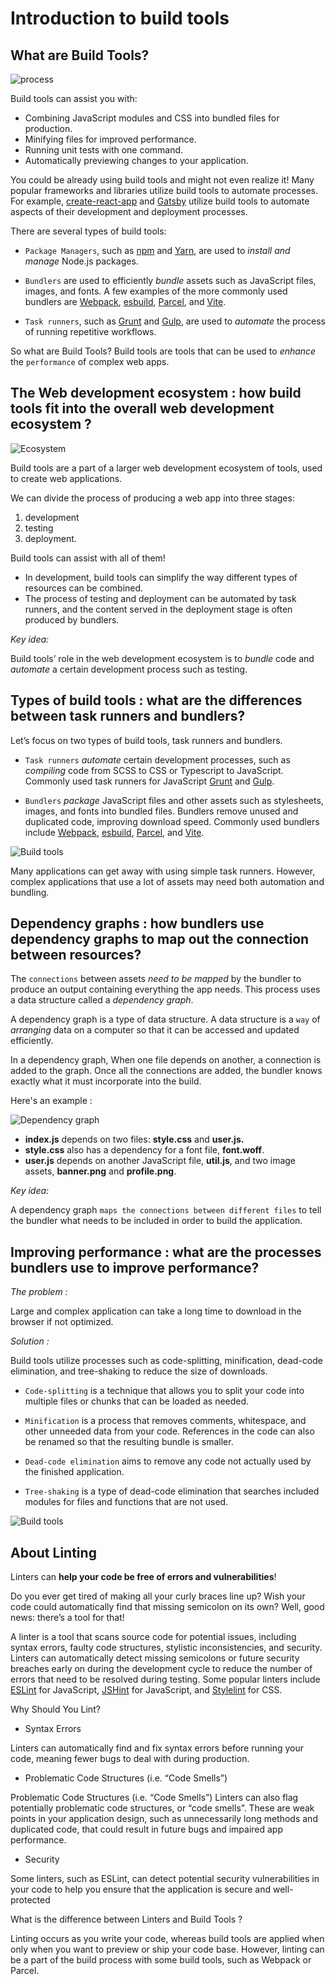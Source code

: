 # Introduction to build tools

## What are Build Tools?

![process](../assets/process-review.svg)

Build tools can assist you with:

- Combining JavaScript modules and CSS into bundled files for production.
- Minifying files for improved performance.
- Running unit tests with one command.
- Automatically previewing changes to your application.

You could be already using build tools and might not even realize it! Many popular frameworks and libraries utilize build tools to automate processes. For example, [create-react-app](https://reactjs.org/docs/create-a-new-react-app.html#create-react-app) and [Gatsby](https://www.gatsbyjs.com/dashboard/signup/) utilize build tools to automate aspects of their development and deployment processes.

There are several types of build tools:

- `Package Managers`, such as [npm](https://www.npmjs.com/) and [Yarn](https://yarnpkg.com/), are used to _install and manage_ Node.js packages.

- `Bundlers` are used to efficiently _bundle_ assets such as JavaScript files, images, and fonts. A few examples of the more commonly used bundlers are [Webpack](https://webpack.js.org/), [esbuild](https://esbuild.github.io/), [Parcel](https://parceljs.org/), and [Vite](https://vitejs.dev/).

- `Task runners`, such as [Grunt](https://gruntjs.com/) and [Gulp](https://gulpjs.com/), are used to _automate_ the process of running repetitive workflows.

So what are Build Tools? Build tools are tools that can be used to _enhance_ the `performance` of complex web apps.

## The Web development ecosystem : how build tools fit into the overall web development ecosystem ?

![Ecosystem](../assets/web-dev-ecosystem.svg)

Build tools are a part of a larger web development ecosystem of tools, used to create web applications.

We can divide the process of producing a web app into three stages:

1. development
2. testing
3. deployment.

Build tools can assist with all of them!

- In development, build tools can simplify the way different types of resources can be combined.
- The process of testing and deployment can be automated by task runners, and the content served in the deployment stage is often produced by bundlers.

_Key idea:_

Build tools’ role in the web development ecosystem is to _bundle_ code and _automate_ a certain development process such as testing.

## Types of build tools : what are the differences between task runners and bundlers?

Let’s focus on two types of build tools, task runners and bundlers.

- `Task runners` _automate_ certain development processes, such as _compiling_ code from SCSS to CSS or Typescript to JavaScript. Commonly used task runners for JavaScript [Grunt](https://gruntjs.com/) and [Gulp](https://gulpjs.com/).

- `Bundlers` _package_ JavaScript files and other assets such as stylesheets, images, and fonts into bundled files. Bundlers remove unused and duplicated code, improving download speed. Commonly used bundlers include [Webpack](https://webpack.js.org/), [esbuild](https://esbuild.github.io/), [Parcel](https://parceljs.org/), and [Vite](https://vitejs.dev/).

![Build tools](../assets/build-tool-types.svg)

Many applications can get away with using simple task runners. However, complex applications that use a lot of assets may need both automation and bundling.

## Dependency graphs : how bundlers use dependency graphs to map out the connection between resources?

The `connections` between assets _need to be mapped_ by the bundler to produce an output containing everything the app needs. This process uses a data structure called a _dependency graph_.

A dependency graph is a type of data structure. A data structure is a `way` of _arranging_ data on a computer so that it can be accessed and updated efficiently.

In a dependency graph, When one file depends on another, a connection is added to the graph. Once all the connections are added, the bundler knows exactly what it must incorporate into the build.

Here's an example :

![Dependency graph](../assets/dependency-graph.svg)

- **index.js** depends on two files: **style.css** and **user.js.**
- **style.css** also has a dependency for a font file, **font.woff**.
- **user.js** depends on another JavaScript file, **util.js**, and two image assets, **banner.png** and **profile.png**.

_Key idea:_

A dependency graph `maps the connections between different files` to tell the bundler what needs to be included in order to build the application.

## Improving performance : what are the processes bundlers use to improve performance?

_The problem :_

Large and complex application can take a long time to download in the browser if not optimized.

_Solution :_

Build tools utilize processes such as code-splitting, minification, dead-code elimination, and tree-shaking to reduce the size of downloads.

- `Code-splitting` is a technique that allows you to split your code into multiple files or chunks that can be loaded as needed.

- `Minification` is a process that removes comments, whitespace, and other unneeded data from your code. References in the code can also be renamed so that the resulting bundle is smaller.

- `Dead-code elimination` aims to remove any code not actually used by the finished application.

- `Tree-shaking` is a type of dead-code elimination that searches included modules for files and functions that are not used.

![Build tools](../assets/improving-performance.svg)

## About Linting

Linters can **help your code be free of errors and vulnerabilities**!

Do you ever get tired of making all your curly braces line up? Wish your code could automatically find that missing semicolon on its own? Well, good news: there’s a tool for that!

A linter is a tool that scans source code for potential issues, including syntax errors, faulty code structures, stylistic inconsistencies, and security. Linters can automatically detect missing semicolons or future security breaches early on during the development cycle to reduce the number of errors that need to be resolved during testing. Some popular linters include [ESLint](https://eslint.org/) for JavaScript, [JSHint](https://jshint.com/) for JavaScript, and [Stylelint](https://stylelint.io/) for CSS.

Why Should You Lint?

- Syntax Errors

Linters can automatically find and fix syntax errors before running your code, meaning fewer bugs to deal with during production.

- Problematic Code Structures (i.e. “Code Smells”)

Problematic Code Structures (i.e. “Code Smells”)
Linters can also flag potentially problematic code structures, or “code smells”. These are weak points in your application design, such as unnecessarily long methods and duplicated code, that could result in future bugs and impaired app performance.

- Security

Some linters, such as ESLint, can detect potential security vulnerabilities in your code to help you ensure that the application is secure and well-protected

What is the difference between Linters and Build Tools ?

Linting occurs as you write your code, whereas build tools are applied when only when you want to preview or ship your code base. However, linting can be a part of the build process with some build tools, such as Webpack or Parcel.
